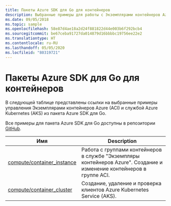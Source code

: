 ```yaml
---
title: Пакеты Azure SDK для Go для контейнеров
description: Выбранные примеры для работы с Экземплярами контейнеров Azure и Службой Azure Kubernetes из пакета Azure SDK для Go.
ms.date: 09/05/2018
ms.topic: sample
ms.openlocfilehash: 58e87d4ae18a2d24f881822d44e003b6f292bcb4
ms.sourcegitcommit: be67ceba91727da014879d16bbbbc19756ee22e2
ms.translationtype: HT
ms.contentlocale: ru-RU
ms.lasthandoff: 05/05/2020
ms.locfileid: "80319721"
---
```

# <a name="azure-sdk-for-go-samples-for-containers"></a>Пакеты Azure SDK для Go для контейнеров

В следующей таблице представлены ссылки на выбранные примеры управления Экземплярами контейнеров Azure (ACI) и службой Azure Kubernetes (AKS) из пакета Azure SDK для Go.

Все примеры для пакета Azure SDK для Go доступны в репозитории [GitHub](https://github.com/Azure-Samples/azure-sdk-for-go-samples).

| Имя | Description |
|------|-------------|
| [compute/container_instance](https://github.com/Azure-Samples/azure-sdk-for-go-samples/blob/master/compute/container_instance.go) | Работа с группами контейнеров в службе "Экземпляры контейнеров Azure". Создание и изменение контейнеров в группе ACI. |
| [compute/container_cluster](https://github.com/Azure-Samples/azure-sdk-for-go-samples/blob/master/compute/container_cluster.go) | Создание, удаление и проверка клиентов Azure Kubernetes Service (AKS). |
